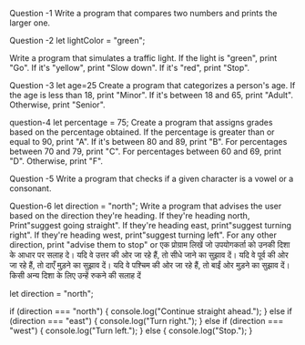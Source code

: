 
Question -1
Write a program that compares two numbers and prints the larger one.

Question -2
let lightColor = "green";

Write a program that simulates a traffic light. If the light is "green", print "Go". If it's "yellow", print "Slow down". If it's "red", print "Stop".

Question -3
let age=25
Create a program that categorizes a person's age. If the age is less than 18, print "Minor". If it's between 18 and 65, print "Adult". Otherwise, print "Senior".


question-4
let percentage = 75;
Create a program that assigns grades based on the percentage obtained. If the percentage is greater than or equal to 90, print "A". If it's between 80 and 89, print "B". For percentages between 70 and 79, print "C". For percentages between 60 and 69, print "D". Otherwise, print "F".

Question -5
Write a program that checks if a given character is a vowel or a consonant.

Question-6
let direction = "north";
Write a program that advises the user based on the direction they're heading. If they're heading north, Print"suggest going straight". If they're heading east, print"suggest turning right". If they're heading west, print"suggest turning left". For any other direction, print "advise them to stop"
        or
एक प्रोग्राम लिखें जो उपयोगकर्ता को उनकी दिशा के आधार पर सलाह दे। यदि वे उत्तर की ओर जा रहे हैं, तो सीधे जाने का सुझाव दें। यदि वे पूर्व की ओर जा रहे हैं, तो दाएँ मुड़ने का सुझाव दें। यदि वे पश्चिम की ओर जा रहे हैं, तो बाईं ओर मुड़ने का सुझाव दें। किसी अन्य दिशा के लिए उन्हें रुकने की सलाह दें




























let direction = "north";

if (direction === "north") {
    console.log("Continue straight ahead.");
} else if (direction === "east") {
    console.log("Turn right.");
} else if (direction === "west") {
    console.log("Turn left.");
} else {
    console.log("Stop.");
}
